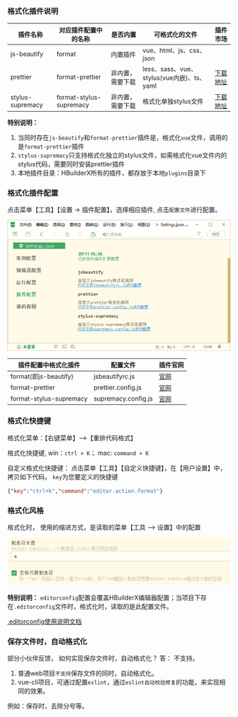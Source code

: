 ### 格式化插件说明

| 插件名称         | 对应插件配置中的名称    | 是否内置         | 可格式化的文件                             |  插件市场 |
| ---------------- | ----------------------- | ---------------- | ------------------------------------------ |-------------|
| js-beautify      | format                  | 内置插件        | vue、html、js、css、json                   |   |
| prettier         | format-prettier         | 非内置，需要下载 | less、sass、vue、stylus(vue内嵌)、ts、yaml | [下载地址](https://ext.dcloud.net.cn/plugin?id=2025)|
| stylus-supremacy | format-stylus-supremacy | 非内置，需要下载 | 格式化单独stylus文件                       | [下载地址](https://ext.dcloud.net.cn/plugin?id=2039) |

**特别说明：**

1. 当同时存在`js-beautify`和`format-prettier`插件是，格式化`vue`文件，调用的是`format-prettier`插件
2. `stylus-supremacy`只支持格式化独立的stylus文件，如需格式化vue文件内的stylus代码，需要同时安装prettier插件
3. 本地插件目录：HBuilderX所有的插件，都存放于本地`plugins`目录下

### 格式化插件配置

点击菜单【工具】【设置 -> 插件配置】，选择相应插件, 点击`配置文件`进行配置。

<img src="/static/snapshots/tutorial/format.png" />

| 插件配置中格式化插件		| 配置文件											| 插件官网															|
| -----------------------	| ------------------------------------------------	| ---------------													|
| format(即js-beautify)		| jsbeautifyrc.js									| [官网](https://github.com/beautify-web/js-beautify)				|
| format-prettier			| prettier.config.js								| [官网](https://prettier.io/docs/en/options.html)					|
| format-stylus-supremacy	| supremacy.config.js								| [官网](https://thisismanta.github.io/stylus-supremacy/#options)	|

### 格式化快捷键

格式化菜单：【右键菜单】-->【重排代码格式】

格式化快捷键, win：`ctrl + K`； mac: `command + K`

自定义格式化快捷键： 点击菜单【工具】【自定义快捷键】，在【用户设置】中，拷贝如下代码， `key`为您要定义的快捷键

```json
{"key":"ctrl+k","command":"editor.action.format"}
```

### 格式化风格

格式化时， 使用的缩进方式，是读取的菜单【工具 --> 设置】中的配置

<img src="/static/snapshots/tutorial/indent.png" />

**特别说明：**
`editorconfig`配置会覆盖HBuilderX编辑器配置；当项目下存在`.editorconfig`文件时，格式化时，读取的是此配置文件。

[.editorconfig使用说明文档](/Tutorial/UserGuide/editorconfig)

### 保存文件时，自动格式化

部分小伙伴反馈， 如何实现保存文件时，自动格式化？  答： 不支持。

1. 普通web项目`不支持`保存文件的同时，自动格式化。
2. vue-cli项目，可通过配置`eslint`，通过`eslint自动校验修复`的功能，来实现相同的效果。

例如：保存时，去除分号等。
